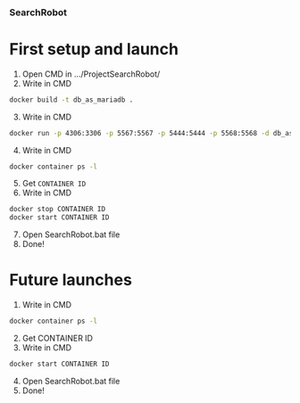 ### SearchRobot
# First setup and launch

1.  Open CMD in .../ProjectSearchRobot/
2.  Write in CMD
```sh  
docker build -t db_as_mariadb .
```
3.  Write in CMD
```sh
docker run -p 4306:3306 -p 5567:5567 -p 5444:5444 -p 5568:5568 -d db_as_mariadb
```
4.   Write in CMD
```sh
docker container ps -l
```
5.  Get `CONTAINER ID`
6.  Write in CMD
```sh
docker stop CONTAINER ID
docker start CONTAINER ID
```
7.  Open SearchRobot.bat file
8.  Done!
 
# Future launches
1.  Write in CMD
```sh
docker container ps -l
```
2.  Get CONTAINER ID
3.  Write in CMD
```sh
docker start CONTAINER ID
```
4.  Open SearchRobot.bat file
5.  Done!

